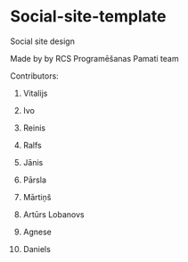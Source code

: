 # Social-site-template
Social site design

Made by by RCS Programēšanas Pamati team

Contributors:
1. Vitalijs
2. Ivo
3. Reinis
4. Ralfs
4. Jānis
5. Pārsla
6. Mārtiņš
7. Artūrs Lobanovs

8. Agnese
9. Daniels

